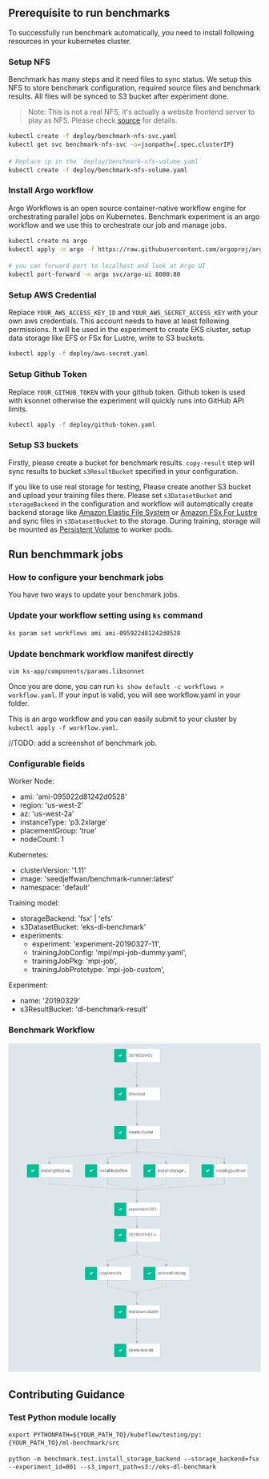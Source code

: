 ## Prerequisite to run benchmarks
To successfully run benchmark automatically, you need to install following resources in your kubernetes cluster.


### Setup NFS
Benchmark has many steps and it need files to sync status. We setup this NFS to store benchmark configuration, required source files and benchmark results. All files will be synced to S3 bucket after experiment done.

> Note: This is not a real NFS, it's actually a website frontend server to play as NFS. Please check [source](https://github.com/kubernetes/examples/tree/master/staging/volumes/nfs) for details.

```bash
kubectl create -f deploy/benchmark-nfs-svc.yaml
kubectl get svc benchmark-nfs-svc -o=jsonpath={.spec.clusterIP}

# Replace ip in the `deploy/benchmark-nfs-volume.yaml`
kubectl create -f deploy/benchmark-nfs-volume.yaml
```

### Install Argo workflow
Argo Workflows is an open source container-native workflow engine for orchestrating parallel jobs on Kubernetes. Benchmark experiment is an argo workflow and we use this to orchestrate our job and manage jobs.

```bash
kubectl create ns argo
kubectl apply -n argo -f https://raw.githubusercontent.com/argoproj/argo/v2.2.1/manifests/install.yaml

# you can forward port to localhost and look at Argo UI
kubectl port-forward -n argo svc/argo-ui 8080:80

```

### Setup AWS Credential
Replace `YOUR_AWS_ACCESS_KEY_ID` and `YOUR_AWS_SECRET_ACCESS_KEY` with your own aws credentials.
This account needs to have at least following permissions. It will be used in the experiment to create EKS cluster, setup data storage like EFS or FSx for Lustre, write to S3 buckets.

```bash
kubectl apply -f deploy/aws-secret.yaml
```

### Setup Github Token
Replace `YOUR_GITHUB_TOKEN` with your github token. Github token is used with ksonnet otherwise the experiment will quickly runs into GitHub API limits.

```bash
kubectl apply -f deploy/github-token.yaml
```

### Setup S3 buckets
Firstly, please create a bucket for benchmark results. `copy-result` step will sync results to bucket `s3ResultBucket` specified in your configuration.

If you like to use real storage for testing, Please create another S3 bucket and upload your training files there. Please set `s3DatasetBucket` and `storageBackend` in the configuration and workflow will automatically create backend storage like [Amazon Elastic File System](https://aws.amazon.com/efs/) or [Amazon FSx For Lustre](https://aws.amazon.com/fsx/lustre/) and sync files in `s3DatasetBucket` to the storage. During training, storage will be mounted as [Persistent Volume](https://kubernetes.io/docs/concepts/storage/persistent-volumes/) to worker pods.


## Run benchmmark jobs

### How to configure your benchmark jobs

You have two ways to update your benchmark jobs.

### Update your workflow setting using `ks` command

```bash
ks param set workflows ami ami-095922d81242d0528
```

### Update benchmark workflow manifest directly
```
vim ks-app/components/params.libsonnet
```

Once you are done, you can run `ks show default -c workflows > workflow.yaml`. If your input is valid, you will see workflow.yaml in your folder.

This is an argo workflow and you can easily submit to your cluster by `kubectl apply -f workflow.yaml`.


//TODO: add a screenshot of benchmark job.


### Configurable fields

Worker Node:
- ami: 'ami-095922d81242d0528'
- region: 'us-west-2'
- az: 'us-west-2a'
- instanceType: 'p3.2xlarge'
- placementGroup: 'true'
- nodeCount: 1

Kubernetes:
- clusterVersion: '1.11'
- image: 'seedjeffwan/benchmark-runner:latest'
- namespace: 'default'

Training model:
- storageBackend: 'fsx' | 'efs'
- s3DatasetBucket: 'eks-dl-benchmark'
- experiments:
    - experiment: 'experiment-20190327-11',
    - trainingJobConfig: 'mpi/mpi-job-dummy.yaml',
    - trainingJobPkg: 'mpi-job',
    - trainingJobPrototype: 'mpi-job-custom',


Experiment:
- name: '20190329'
- s3ResultBucket: 'dl-benchmark-result'

### Benchmark Workflow
![benchmark-workflow](./benchmark-workflow.png)

## Contributing Guidance

### Test Python module locally
```
export PYTHONPATH=${YOUR_PATH_TO}/kubeflow/testing/py:{YOUR_PATH_TO}/ml-benchmark/src

python -m benchmark.test.install_storage_backend --storage_backend=fsx --experiment_id=001 --s3_import_path=s3://eks-dl-benchmark
```